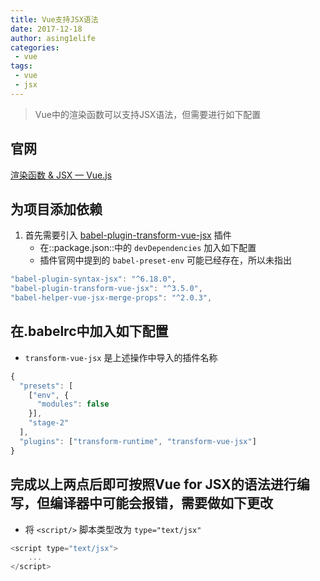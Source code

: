 ```yaml
---
title: Vue支持JSX语法
date: 2017-12-18
author: asing1elife
categories:
 - vue
tags:
 - vue
 - jsx
---
```

> Vue中的渲染函数可以支持JSX语法，但需要进行如下配置  

## 官网
[渲染函数 & JSX — Vue.js](https://cn.vuejs.org/v2/guide/render-function.html#JSX)

## 为项目添加依赖
1. 首先需要引入 [babel-plugin-transform-vue-jsx](https://github.com/vuejs/babel-plugin-transform-vue-jsx#usage) 插件
	* 在::package.json::中的 `devDependencies` 加入如下配置
	* 插件官网中提到的 `babel-preset-env` 可能已经存在，所以未指出

```javascript
"babel-plugin-syntax-jsx": "^6.18.0",
"babel-plugin-transform-vue-jsx": "^3.5.0",
"babel-helper-vue-jsx-merge-props": "^2.0.3",
```

## 在.babelrc中加入如下配置
* `transform-vue-jsx` 是上述操作中导入的插件名称

```javascript
{
  "presets": [
    ["env", {
      "modules": false
    }],
    "stage-2"
  ],
  "plugins": ["transform-runtime", "transform-vue-jsx"]
}
```

## 完成以上两点后即可按照Vue for JSX的语法进行编写，但编译器中可能会报错，需要做如下更改
* 将 `<script/>` 脚本类型改为 `type="text/jsx"`

```javascript
<script type="text/jsx">
	...
</script>
```